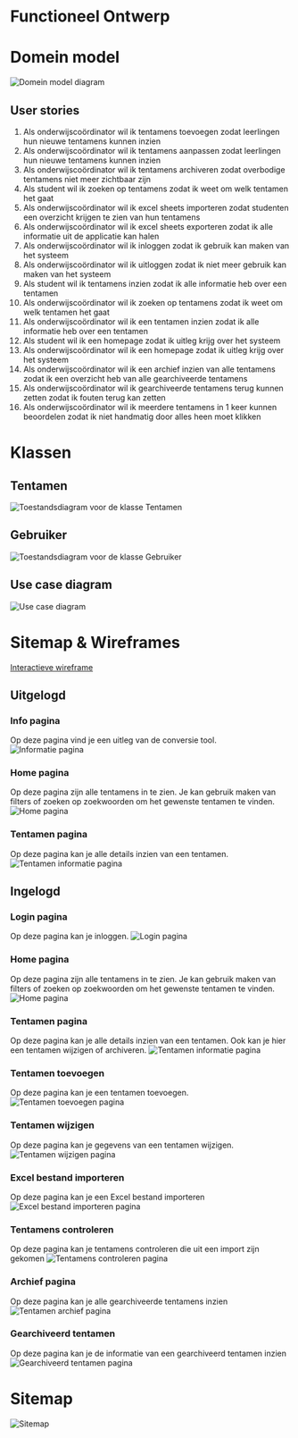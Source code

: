 # Functioneel Ontwerp

# Domein model

![Domein model diagram](modellen/domein_model.png)

## User stories
1. Als onderwijscoördinator wil ik tentamens toevoegen zodat leerlingen hun nieuwe tentamens kunnen inzien 
2. Als onderwijscoördinator wil ik tentamens aanpassen zodat leerlingen hun nieuwe tentamens kunnen inzien 
3. Als onderwijscoördinator wil ik tentamens archiveren zodat overbodige tentamens niet meer zichtbaar zijn 
4. Als student wil ik zoeken op tentamens zodat ik weet om welk tentamen het gaat 
5. Als onderwijscoördinator wil ik excel sheets importeren zodat studenten een overzicht krijgen te zien van hun tentamens 
6. Als onderwijscoördinator wil ik excel sheets exporteren zodat ik alle informatie uit de applicatie kan halen 
7. Als onderwijscoördinator wil ik inloggen zodat ik gebruik kan maken van het systeem 
8. Als onderwijscoördinator wil ik uitloggen zodat ik niet meer gebruik kan maken van het systeem 
9. Als student wil ik tentamens inzien zodat ik alle informatie heb over een tentamen 
10. Als onderwijscoördinator wil ik zoeken op tentamens zodat ik weet om welk tentamen het gaat 
11. Als onderwijscoördinator wil ik een tentamen inzien zodat ik alle informatie heb over een tentamen 
12. Als student wil ik een homepage zodat ik uitleg krijg over het systeem 
13. Als onderwijscoördinator wil ik een homepage zodat ik uitleg krijg over het systeem 
14. Als onderwijscoördinator wil ik een archief inzien van alle tentamens zodat ik een overzicht heb van alle gearchiveerde tentamens 
15. Als onderwijscoördinator wil ik gearchiveerde tentamens terug kunnen zetten zodat ik fouten terug kan zetten 
16. Als onderwijscoördinator wil ik meerdere tentamens in 1 keer kunnen beoordelen zodat ik niet handmatig door alles heen moet klikken

# Klassen

## Tentamen
![Toestandsdiagram voor de klasse Tentamen](toestandsdiagram/tentamen.drawio.png)

## Gebruiker
![Toestandsdiagram voor de klasse Gebruiker](toestandsdiagram/gebruiker.png)

## Use case diagram
![Use case diagram](modellen/use_case_diagram.drawio.png)

# Sitemap & Wireframes

[Interactieve wireframe](https://xd.adobe.com/view/5d901b42-0872-49b4-97a5-0475071cdade-08c3/?fullscreen)

## Uitgelogd

### Info pagina
Op deze pagina vind je een uitleg van de conversie tool.
![Informatie pagina](wireframes/info_page.png)

### Home pagina
Op deze pagina zijn alle tentamens in te zien. Je kan gebruik maken van filters of zoeken op zoekwoorden om het gewenste tentamen te vinden.
![Home pagina](wireframes/home_page_loggedout.png)

### Tentamen pagina
Op deze pagina kan je alle details inzien van een tentamen.
![Tentamen informatie pagina](wireframes/cursus_page_loggedout.png)

## Ingelogd

### Login pagina
Op deze pagina kan je inloggen.
![Login pagina](wireframes/login_page.png)

### Home pagina
Op deze pagina zijn alle tentamens in te zien. Je kan gebruik maken van filters of zoeken op zoekwoorden om het gewenste tentamen te vinden.
![Home pagina](wireframes/home_page_loggedin.png)

### Tentamen pagina
Op deze pagina kan je alle details inzien van een tentamen. Ook kan je hier een tentamen wijzigen of archiveren.
![Tentamen informatie pagina](wireframes/cursus_page_loggedin.png)

### Tentamen toevoegen
Op deze pagina kan je een tentamen toevoegen.
![Tentamen toevoegen pagina](wireframes/cursus_aanmaken_page.png)

### Tentamen wijzigen
Op deze pagina kan je gegevens van een tentamen wijzigen.
![Tentamen wijzigen pagina](wireframes/cursus_wijzigen_page.png)

### Excel bestand importeren
Op deze pagina kan je een Excel bestand importeren
![Excel bestand importeren pagina](wireframes/importeren_page.png)

### Tentamens controleren
Op deze pagina kan je tentamens controleren die uit een import zijn gekomen
![Tentamens controleren pagina](wireframes/importeren_page.png)

### Archief pagina
Op deze pagina kan je alle gearchiveerde tentamens inzien
![Tentamen archief pagina](wireframes/archief_page.png)

### Gearchiveerd tentamen
Op deze pagina kan je de informatie van een gearchiveerd tentamen inzien
![Gearchiveerd tentamen pagina](wireframes/cursus_page_archief_loggedin.png)

# Sitemap
![Sitemap](sitemap.png)